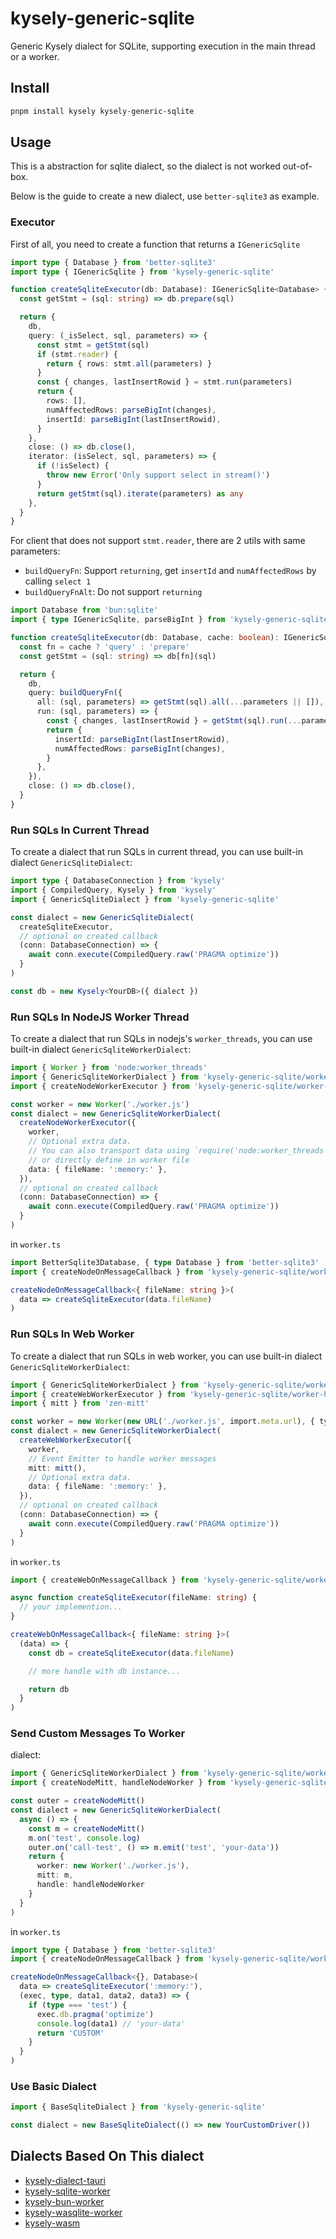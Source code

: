 # kysely-generic-sqlite

Generic Kysely dialect for SQLite, supporting execution in the main thread or a worker.

## Install

```sh
pnpm install kysely kysely-generic-sqlite
```

## Usage

This is a abstraction for sqlite dialect, so the dialect is not worked out-of-box.

Below is the guide to create a new dialect, use `better-sqlite3` as example.

### Executor

First of all, you need to create a function that returns a `IGenericSqlite`

```ts
import type { Database } from 'better-sqlite3'
import type { IGenericSqlite } from 'kysely-generic-sqlite'

function createSqliteExecutor(db: Database): IGenericSqlite<Database> {
  const getStmt = (sql: string) => db.prepare(sql)

  return {
    db,
    query: (_isSelect, sql, parameters) => {
      const stmt = getStmt(sql)
      if (stmt.reader) {
        return { rows: stmt.all(parameters) }
      }
      const { changes, lastInsertRowid } = stmt.run(parameters)
      return {
        rows: [],
        numAffectedRows: parseBigInt(changes),
        insertId: parseBigInt(lastInsertRowid),
      }
    },
    close: () => db.close(),
    iterator: (isSelect, sql, parameters) => {
      if (!isSelect) {
        throw new Error('Only support select in stream()')
      }
      return getStmt(sql).iterate(parameters) as any
    },
  }
}
```

For client that does not support `stmt.reader`, there are 2 utils with same parameters:

- `buildQueryFn`: Support `returning`, get `insertId` and `numAffectedRows` by calling `select 1`
- `buildQueryFnAlt`: Do not support `returning`

```ts
import Database from 'bun:sqlite'
import { type IGenericSqlite, parseBigInt } from 'kysely-generic-sqlite'

function createSqliteExecutor(db: Database, cache: boolean): IGenericSqlite<Database> {
  const fn = cache ? 'query' : 'prepare'
  const getStmt = (sql: string) => db[fn](sql)

  return {
    db,
    query: buildQueryFn({
      all: (sql, parameters) => getStmt(sql).all(...parameters || []),
      run: (sql, parameters) => {
        const { changes, lastInsertRowid } = getStmt(sql).run(...parameters || [])
        return {
          insertId: parseBigInt(lastInsertRowid),
          numAffectedRows: parseBigInt(changes),
        }
      },
    }),
    close: () => db.close(),
  }
}
```

### Run SQLs In Current Thread

To create a dialect that run SQLs in current thread, you can use built-in dialect `GenericSqliteDialect`:

```ts
import type { DatabaseConnection } from 'kysely'
import { CompiledQuery, Kysely } from 'kysely'
import { GenericSqliteDialect } from 'kysely-generic-sqlite'

const dialect = new GenericSqliteDialect(
  createSqliteExecutor,
  // optional on created callback
  (conn: DatabaseConnection) => {
    await conn.execute(CompiledQuery.raw('PRAGMA optimize'))
  }
)

const db = new Kysely<YourDB>({ dialect })
```

### Run SQLs In NodeJS Worker Thread

To create a dialect that run SQLs in nodejs's `worker_threads`, you can use built-in dialect `GenericSqliteWorkerDialect`:

```ts
import { Worker } from 'node:worker_threads'
import { GenericSqliteWorkerDialect } from 'kysely-generic-sqlite/worker'
import { createNodeWorkerExecutor } from 'kysely-generic-sqlite/worker-helper-node'

const worker = new Worker('./worker.js')
const dialect = new GenericSqliteWorkerDialect(
  createNodeWorkerExecutor({
    worker,
    // Optional extra data.
    // You can also transport data using `require('node:worker_threads').workerData`
    // or directly define in worker file
    data: { fileName: ':memory:' },
  }),
  // optional on created callback
  (conn: DatabaseConnection) => {
    await conn.execute(CompiledQuery.raw('PRAGMA optimize'))
  }
)
```

in `worker.ts`

```ts
import BetterSqlite3Database, { type Database } from 'better-sqlite3'
import { createNodeOnMessageCallback } from 'kysely-generic-sqlite/worker-helper-node'

createNodeOnMessageCallback<{ fileName: string }>(
  data => createSqliteExecutor(data.fileName)
)
```

### Run SQLs In Web Worker

To create a dialect that run SQLs in web worker, you can use built-in dialect `GenericSqliteWorkerDialect`:

```ts
import { GenericSqliteWorkerDialect } from 'kysely-generic-sqlite/worker'
import { createWebWorkerExecutor } from 'kysely-generic-sqlite/worker-helper-web'
import { mitt } from 'zen-mitt'

const worker = new Worker(new URL('./worker.js', import.meta.url), { type: 'module' })
const dialect = new GenericSqliteWorkerDialect(
  createWebWorkerExecutor({
    worker,
    // Event Emitter to handle worker messages
    mitt: mitt(),
    // Optional extra data.
    data: { fileName: ':memory:' },
  }),
  // optional on created callback
  (conn: DatabaseConnection) => {
    await conn.execute(CompiledQuery.raw('PRAGMA optimize'))
  }
)
```

in `worker.ts`

```ts
import { createWebOnMessageCallback } from 'kysely-generic-sqlite/worker-helper-web'

async function createSqliteExecutor(fileName: string) {
  // your implemention...
}

createWebOnMessageCallback<{ fileName: string }>(
  (data) => {
    const db = createSqliteExecutor(data.fileName)

    // more handle with db instance...

    return db
  }
)
```

### Send Custom Messages To Worker

dialect:

```ts
import { GenericSqliteWorkerDialect } from 'kysely-generic-sqlite/worker'
import { createNodeMitt, handleNodeWorker } from 'kysely-generic-sqlite/worker-helper-node'

const outer = createNodeMitt()
const dialect = new GenericSqliteWorkerDialect(
  async () => {
    const m = createNodeMitt()
    m.on('test', console.log)
    outer.on('call-test', () => m.emit('test', 'your-data'))
    return {
      worker: new Worker('./worker.js'),
      mitt: m,
      handle: handleNodeWorker
    }
  }
)
```

in `worker.ts`

```ts
import type { Database } from 'better-sqlite3'
import { createNodeOnMessageCallback } from 'kysely-generic-sqlite/worker-helper-node'

createNodeOnMessageCallback<{}, Database>(
  data => createSqliteExecutor(':memory:'),
  (exec, type, data1, data2, data3) => {
    if (type === 'test') {
      exec.db.pragma('optimize')
      console.log(data1) // 'your-data'
      return 'CUSTOM'
    }
  }
)
```

### Use Basic Dialect

```ts
import { BaseSqliteDialect } from 'kysely-generic-sqlite'

const dialect = new BaseSqliteDialect(() => new YourCustomDriver())
```

## Dialects Based On This dialect

- [kysely-dialect-tauri](https://github.com/subframe7536/kysely-sqlite-tools/tree/master/packages/dialect-tauri)
- [kysely-sqlite-worker](https://github.com/subframe7536/kysely-sqlite-tools/tree/master/packages/dialect-sqlite-worker)
- [kysely-bun-worker](https://github.com/subframe7536/kysely-sqlite-tools/tree/master/packages/dialect-bun-worker)
- [kysely-wasqlite-worker](https://github.com/subframe7536/kysely-sqlite-tools/tree/master/packages/dialect-wasqlite-worker)
- [kysely-wasm](https://github.com/subframe7536/kysely-sqlite-tools/tree/master/packages/dialect-wasm)
